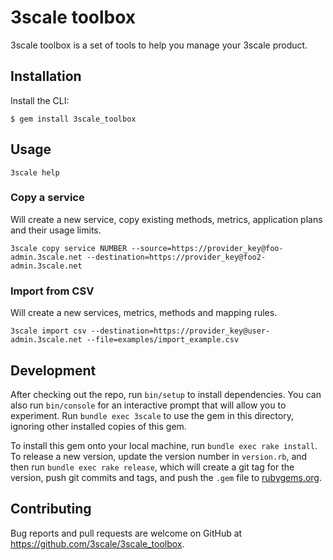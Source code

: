 # 3scale toolbox

3scale toolbox is a set of tools to help you manage your 3scale product. 

## Installation


Install the CLI:

    $ gem install 3scale_toolbox

## Usage

```shell
3scale help
```

### Copy a service

Will create a new service, copy existing methods, metrics, application plans and their usage limits.

```shell
3scale copy service NUMBER --source=https://provider_key@foo-admin.3scale.net --destination=https://provider_key@foo2-admin.3scale.net
```

### Import from CSV

Will create a new services, metrics, methods and mapping rules.

```shell
3scale import csv --destination=https://provider_key@user-admin.3scale.net --file=examples/import_example.csv
```

## Development

After checking out the repo, run `bin/setup` to install dependencies. You can also run `bin/console` for an interactive prompt that will allow you to experiment. Run `bundle exec 3scale` to use the gem in this directory, ignoring other installed copies of this gem.

To install this gem onto your local machine, run `bundle exec rake install`. To release a new version, update the version number in `version.rb`, and then run `bundle exec rake release`, which will create a git tag for the version, push git commits and tags, and push the `.gem` file to [rubygems.org](https://rubygems.org).

## Contributing

Bug reports and pull requests are welcome on GitHub at https://github.com/3scale/3scale_toolbox.


